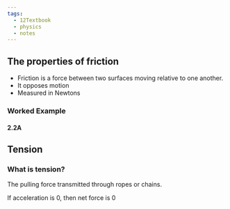```yaml
---
tags:
  - 12Textbook
  - physics
  - notes
---
```

## The properties of friction
- Friction is a force between two surfaces moving relative to one another. 
- It opposes motion
- Measured in Newtons
### Worked Example
#### 2.2A


## Tension
### What is tension?
The pulling force transmitted through ropes or chains. 




If acceleration is 0, then net force is 0